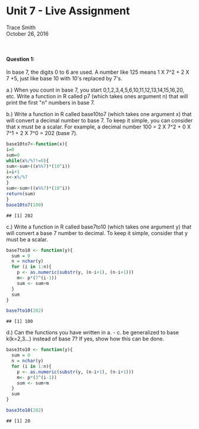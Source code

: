 # Unit 7 - Live Assignment
Trace Smith  
October 26, 2016  



<br>

#### Question 1:
In base 7, the digits 0 to 6 are used. A number like 125 means 1 X 7^2 + 2 X 7 +5, just like base 10 with 10's replaced by 7's.


a.) When you count in base 7, you start 0,1,2,3,4,5,6,10,11,12,13,14,15,16,20, etc. Write a function in R called p7 (which takes ones argument n) that will print the first "n" numbers in base 7. 



b.) Write a function in R called base10to7 (which takes one argument x) that will convert a decimal number to base 7. To keep it simple, you can consider that x must be a scalar. For example, a decimal number 100 = 2 X 7^2 + 0 X 7^1 + 2 X 7^0 = 202 (base 7).


```r
base10to7<-function(x){
i=0
sum=0
while(x%/%7!=0){
sum<-sum+((x%%7)*(10^i))
i=i+1
x<-x%/%7
}
sum<-sum+((x%%7)*(10^i))
return(sum)
}
base10to7(100)
```

```
## [1] 202
```

c.) Write a function in R called base7to10 (which takes one argument y) that will convert a base 7 number to decimal. To keep it simple, consider that y must be a scalar.


```r
base7to10 <- function(y){
  sum = 0
  n = nchar(y)
  for (i in 1:n){
    p <- as.numeric(substr(y, (n-i+1), (n-i+1)))
    m<- p*(7^(i-1))
    sum <- sum+m
  }
  sum
}
```



```r
base7to10(202)
```

```
## [1] 100
```


d.) Can the functions you have written in a. - c. be generalized to base k(k=2,3...) instead of base 7? If yes, show how this can be done.



```r
base3to10 <- function(y){
  sum = 0
  n = nchar(y)
  for (i in 1:n){
    p <- as.numeric(substr(y, (n-i+1), (n-i+1)))
    m<- p*(3^(i-1))
    sum <- sum+m
  }
  sum
}
```


```r
base3to10(202)
```

```
## [1] 20
```
